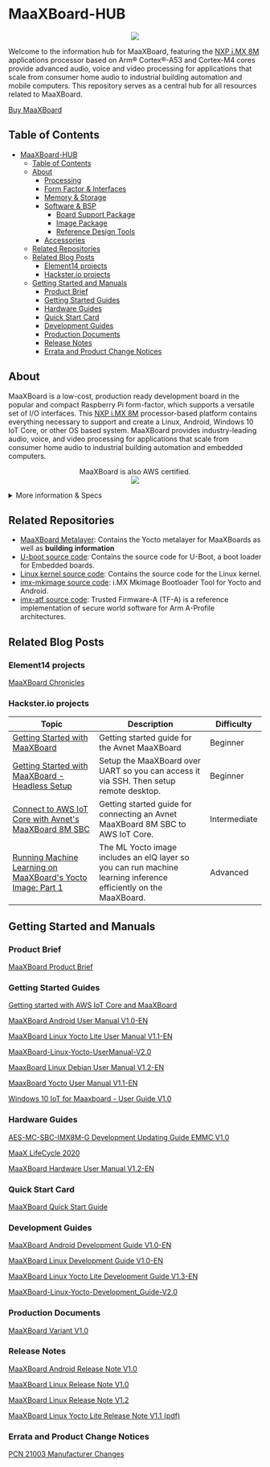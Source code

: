 # MaaXBoard-HUB
<p align="center">
    <img src="https://github.com/Avnet/MaaXBoard-HUB/assets/88205887/e8e4d67e-a449-475f-97e9-38ac3074d966">
</p>

Welcome to the information hub for MaaXBoard, featuring the [NXP i.MX 8M](https://www.nxp.com/products/processors-and-microcontrollers/arm-processors/i-mx-applications-processors/i-mx-8-applications-processors/i-mx-8m-family-armcortex-a53-cortex-m4-audio-voice-video:i.MX8M) applications processor based on Arm® Cortex®-A53 and Cortex-M4 cores provide advanced audio, voice and video processing for applications that scale from consumer home audio to industrial building automation and mobile computers. This repository serves as a central hub for all resources related to MaaXBoard. <br />

[Buy MaaXBoard](https://www.avnet.com/wps/portal/us/products/avnet-boards/avnet-board-families/maaxboard/maaxboard?family=&nodeClicked=d8e2c09b-9600-4ba7-b7ed-82a834b5177d)

## Table of Contents
- [MaaXBoard-HUB](#maaxboard-hub)
  - [Table of Contents](#table-of-contents)
  - [About](#about)
    - [Processing](#processing)
    - [Form Factor \& Interfaces](#form-factor--interfaces)
    - [Memory \& Storage](#memory--storage)
    - [Software \& BSP](#software--bsp)
      - [Board Support Package](#board-support-package)
      - [Image Package](#image-package)
      - [Reference Design Tools](#reference-design-tools)
    - [Accessories](#accessories)
  - [Related Repositories](#related-repositories)
  - [Related Blog Posts](#related-blog-posts)
    - [Element14 projects](#element14-projects)
    - [Hackster.io projects](#hacksterio-projects)
  - [Getting Started and Manuals](#getting-started-and-manuals)
    - [Product Brief](#product-brief)
    - [Getting Started Guides](#getting-started-guides)
    - [Hardware Guides](#hardware-guides)
    - [Quick Start Card](#quick-start-card)
    - [Development Guides](#development-guides)
    - [Production Documents](#production-documents)
    - [Release Notes](#release-notes)
    - [Errata and Product Change Notices](#errata-and-product-change-notices)

## About
MaaXBoard is a low-cost, production ready development board in the popular and compact Raspberry Pi form-factor, which supports a versatile set of I/O interfaces. This [NXP i.MX 8M](https://www.nxp.com/products/processors-and-microcontrollers/arm-processors/i-mx-applications-processors/i-mx-8-applications-processors/i-mx-8m-family-armcortex-a53-cortex-m4-audio-voice-video:i.MX8M) processor-based platform contains everything necessary to support and create a Linux, Android, Windows 10 IoT Core, or other OS based system. MaaXBoard provides industry-leading audio, voice, and video processing for applications that scale from consumer home audio to industrial building automation and embedded computers.<br />
<p align="center">
    MaaXBoard is also AWS certified.<br />
    <img src="https://github.com/Avnet/MaaXBoard-HUB/assets/88205887/59600e3f-2054-4e85-ba79-83fa284c9524">
<br />
<details>
    <summary>More information & Specs</summary>

### Processing
The i.MX 8M device is architected with 2 separate processing domains: The application domain includes Quad Arm® Cortex®-A53 cores. The Real Time domain includes an Arm Cortex-M4F core.


### Form Factor & Interfaces
<p align="center">
    <img src="https://github.com/Avnet/MaaXBoard-HUB/assets/88205887/3efc52eb-a8ab-4a51-b89b-989c3efdb40c" width="500">
</p>
MaaXBoard is engineered in compact Raspberry Pi form-factor, which supports a versatile set of I/O interfaces. These include Gigabit Ethernet, two USB 3.0 host interfaces, MIPI DSI display and MIPI CSI camera interfaces, HDMI display supporting up to 4k resolution, Wi-Fi 802.11 b/g/n/ac, Bluetooth 4.2 (BLE), Onboard Ceramic Antenna with an optional external antenna support, a Pi-HAT compatible 40-pin header and Audio Expansion.

Power is sourced via a USB-C connector and is managed via onboard voltage regulators.

### Memory & Storage

MaaXBoard is well resourced with 2GB DDR4 SDRAM, MicroSD Slot, plus eMMC Boot memory expansion support (optional, not populated by default).

### Software & BSP

#### Board Support Package
[Debian source files](https://github.com/Avnet/maaxboard-debian-build)

[Yocto source files](https://github.com/Avnet/meta-maaxboard)

[Android source files](https://github.com/Avnet/android-imx-platform-hardware-imx)

#### Image Package
[Debian Linux Out of Box Image (zip)](https://downloads.element14.com/downloads/zedboard/MaaxBoard/maaxboard/02LinuxShipmentImage_Debian.zip)

[Yocto Linux Out of Box Image V1.1.0r03 (zip)](https://downloads.element14.com/downloads/zedboard/MaaxBoard/maaxboard/02LinuxShipmentImage_Debian.zip)

[Android 9 Out of Box Image (zip)](https://avtinc.sharepoint.com/:u:/t/ET-Downloads/EW03iCLdcKhDqTb67jT6KfkB2xK56wNLuOeKIzSDqklaaQ?e=Qa9FX2)

#### Reference Design Tools
[Android Environment Tools (zip)](https://www.avnet.com/wps/wcm/connect/onesite/88e0cc38-5240-4e57-945e-d18661f6d1c8/AndroidTools.zip?MOD=AJPERES&CVID=nyeiRH4&CVID=nyeiRH4)

[Linux Environment Tools (zip)](https://www.avnet.com/wps/wcm/connect/onesite/5d661cb7-1508-422b-b4a4-d1a65722c92b/03LinuxTools.zip?MOD=AJPERES&CVID=nyej6SX&CVID=nyej6SX)



### Accessories 
Available accessory options include a [MIPI 7-inch display](https://www.avnet.com/shop/us/products/avnet-engineering-services/aes-acc-maax-disp2-3074457345648625681/), [MIPI CSI camera](https://www.arducam.com/product/arducam-5mp-mipi-camera-for-rzboard-v2l-with-renesas-rz-v2l-processor/), [Monarch Go Pi HAT](https://www.avnet.com/shop/us/products/avnet-engineering-services/aes-sqn-mnrchgo-ht1-g-3074457345643590213?krypto=e0lzEpB9jb7ah4ATyfiftdtPavKJ51pxv9nj8tghkWtFraife%2B18YAUtSlZZwiYtG1f3luULUju9b20mXEPp18V85bfzqsmsRUyjuptqCXtGdXnLNSvpTcsqvon3OBXd) and [5V/3A USB Type C power supply](https://www.avnet.com/shop/us/products/avnet-engineering-services/aes-acc-maax-pwrul-3074457345642357173/).

[View other Avnet boards](https://www.avnet.com/wps/portal/us/products/avnet-boards/)
</details>


## Related Repositories
- [MaaXBoard Metalayer](https://github.com/Avnet/meta-maaxboard): Contains the Yocto metalayer for MaaXBoards as well as **building information**
- [U-boot source code](https://github.com/Avnet/uboot-imx): Contains the source code for U-Boot, a boot loader for Embedded boards.
- [Linux kernel source code](https://github.com/Avnet/linux-imx): Contains the source code for the Linux kernel.
- [imx-mkimage source code](https://github.com/Avnet/imx-mkimage): i.MX Mkimage Bootloader Tool for Yocto and Android.
- [imx-atf source code](https://github.com/Avnet/imx-atf): Trusted Firmware-A (TF-A) is a reference implementation of secure world software for Arm A-Profile architectures.


## Related Blog Posts 
### Element14 projects
[MaaXBoard Chronicles](https://www.element14.com/community/community/designcenter/single-board-computers/blog/2021/08/02/maaxboard-chronicles)

### Hackster.io projects
| Topic | Description | Difficulty |
| -- | -- | -- |
| [Getting Started with MaaXBoard](https://www.hackster.io/monica/getting-started-with-maaxboard-ca362d) | Getting started guide for the Avnet MaaXBoard | Beginner |
| [Getting Started with MaaXBoard - Headless Setup](https://www.hackster.io/monica/getting-started-with-maaxboard-headless-setup-24102b) | Setup the MaaXBoard over UART so you can access it via SSH. Then setup remote desktop. | Beginner |
| [Connect to AWS IoT Core with Avnet's MaaXBoard 8M SBC](https://www.hackster.io/bwilless/connect-to-aws-iot-core-with-avnet-s-maaxboard-8m-sbc-e8ef32) | Getting started guide for connecting an Avnet MaaXBoard 8M SBC to AWS IoT Core. | Intermediate |
| [Running Machine Learning on MaaXBoard's Yocto Image: Part 1](https://www.hackster.io/monica/running-machine-learning-on-maaxboard-s-yocto-image-part-1-6a4796) | The ML Yocto image includes an eIQ layer so you can run machine learning inference efficiently on the MaaXBoard.| Advanced |

## Getting Started and Manuals
### Product Brief
[MaaXBoard Product Brief](https://www.avnet.com/wps/wcm/connect/onesite/98bb51d6-151e-4d0e-9012-033281164209/FY23_1032_MaaXBoard_Product_Brief.pdf?MOD=AJPERES&CACHEID=ROOTWORKSPACE.Z18_NA5A1I41L0ICD0ABNDMDDG0000-98bb51d6-151e-4d0e-9012-033281164209-osAVXgj)

### Getting Started Guides
[Getting started with AWS IoT Core and MaaXBoard](https://www.avnet.com/wps/wcm/connect/onesite/8f75806d-197d-49d7-9790-9d95e916946a/AWS-GettingStartedGuideMaaXBoard8M-V1.pdf?MOD=AJPERES&CACHEID=ROOTWORKSPACE.Z18_NA5A1I41L0ICD0ABNDMDDG0000-8f75806d-197d-49d7-9790-9d95e916946a-osgy.xl)

[MaaXBoard Android User Manual V1.0-EN](https://www.avnet.com/wps/wcm/connect/onesite/91c5adb3-9938-40a7-aff7-b9c9ef0da804/MaaXBoard-Android-UserManual-V1.0-EN.pdf?MOD=AJPERES&CACHEID=ROOTWORKSPACE.Z18_NA5A1I41L0ICD0ABNDMDDG0000-91c5adb3-9938-40a7-aff7-b9c9ef0da804-nubPcPW)

[MaaXBoard Linux Yocto Lite User Manual V1.1-EN](https://www.avnet.com/wps/wcm/connect/onesite/121336f0-a62f-487c-aad9-48a72ea1f7fd/MaaXBoard-Linux-Yocto-Lite-UserManual-V1.1-EN.pdf?MOD=AJPERES&CACHEID=ROOTWORKSPACE.Z18_NA5A1I41L0ICD0ABNDMDDG0000-121336f0-a62f-487c-aad9-48a72ea1f7fd-nZCsDkH)

[MaaXBoard-Linux-Yocto-UserManual-V2.0](https://www.avnet.com/wps/wcm/connect/onesite/3cb1a777-3aa8-4394-9ba8-135d9ffa1470/MaaXBoard-Linux-Yocto-UserManual-V2.0.pdf?MOD=AJPERES&CACHEID=ROOTWORKSPACE.Z18_NA5A1I41L0ICD0ABNDMDDG0000-3cb1a777-3aa8-4394-9ba8-135d9ffa1470-oFe7-h-)

[MaaxBoard Linux Debian User Manual V1.2-EN](https://www.avnet.com/wps/wcm/connect/onesite/11d926e2-386d-4e38-8860-72bb0f5559f5/MaaXBoard-Linux-Debian-UserManual-V1.2-EN.pdf?MOD=AJPERES&CACHEID=ROOTWORKSPACE.Z18_NA5A1I41L0ICD0ABNDMDDG0000-11d926e2-386d-4e38-8860-72bb0f5559f5-nubPsyY)

[MaaxBoard Yocto User Manual V1.1-EN](https://www.avnet.com/wps/wcm/connect/onesite/3d2d5ce9-08f3-489f-8965-1e6d4c2a0912/MaaXBoard-Yocto-UserManual-V1.1-EN.pdf?MOD=AJPERES&CACHEID=ROOTWORKSPACE.Z18_NA5A1I41L0ICD0ABNDMDDG0000-3d2d5ce9-08f3-489f-8965-1e6d4c2a0912-nubPpDp)

[Windows 10 IoT for Maaxboard - User Guide V1.0](https://www.avnet.com/wps/wcm/connect/onesite/91ed4144-e121-46aa-8ad0-defc0b8ab9c9/Windows_10_IoT_Maaxboard_User_Guide_V1.0.pdf?MOD=AJPERES&CACHEID=ROOTWORKSPACE.Z18_NA5A1I41L0ICD0ABNDMDDG0000-91ed4144-e121-46aa-8ad0-defc0b8ab9c9-nubTKeW)

### Hardware Guides
[AES-MC-SBC-IMX8M-G Development Updating Guide EMMC V1.0](https://www.avnet.com/wps/wcm/connect/onesite/08a69245-942e-47a8-a13e-0406c71d52b9/AES-MC-SBC-IMX8M-G-Development_Guide-EMMC-V1.0.pdf?MOD=AJPERES&CACHEID=ROOTWORKSPACE.Z18_NA5A1I41L0ICD0ABNDMDDG0000-08a69245-942e-47a8-a13e-0406c71d52b9-nubLjJ7)

[MaaX LifeCycle 2020](https://www.avnet.com/wps/wcm/connect/onesite/f67500b9-ba5a-4e56-98d2-b449c7bbacd2/MaaXBoard-Linux-Development_Guide-V1.0-EN.pdf?MOD=AJPERES&CACHEID=ROOTWORKSPACE.Z18_NA5A1I41L0ICD0ABNDMDDG0000-f67500b9-ba5a-4e56-98d2-b449c7bbacd2-nubVrw3)

[MaaXBoard Hardware User Manual V1.2-EN](https://www.avnet.com/wps/wcm/connect/onesite/1e83cac7-ebe8-4be4-8776-6781e3833d11/MaaXBoard-Hardware_UserManual-V1.2-EN.pdf?MOD=AJPERES&CACHEID=ROOTWORKSPACE.Z18_NA5A1I41L0ICD0ABNDMDDG0000-1e83cac7-ebe8-4be4-8776-6781e3833d11-nubO0tq)

### Quick Start Card
[MaaXBoard Quick Start Guide](https://www.avnet.com/wps/wcm/connect/onesite/1c28a152-32ee-43c9-911f-ba093b0f2bd5/P20_014_Embest_Product_Booklet_KL_r3.pdf?MOD=AJPERES&CACHEID=ROOTWORKSPACE.Z18_NA5A1I41L0ICD0ABNDMDDG0000-1c28a152-32ee-43c9-911f-ba093b0f2bd5-nubQqTy)

### Development Guides
[MaaXBoard Android Development Guide V1.0-EN](https://www.avnet.com/wps/wcm/connect/onesite/16594184-70a8-456a-99ad-8bf28365458d/MaaXBoard-Android-Development_Guide-V1.0-EN.pdf?MOD=AJPERES&CACHEID=ROOTWORKSPACE.Z18_NA5A1I41L0ICD0ABNDMDDG0000-16594184-70a8-456a-99ad-8bf28365458d-nubToKG)

[MaaXBoard Linux Development Guide V1.0-EN](https://www.avnet.com/wps/wcm/connect/onesite/f67500b9-ba5a-4e56-98d2-b449c7bbacd2/MaaXBoard-Linux-Development_Guide-V1.0-EN.pdf?MOD=AJPERES&CACHEID=ROOTWORKSPACE.Z18_NA5A1I41L0ICD0ABNDMDDG0000-f67500b9-ba5a-4e56-98d2-b449c7bbacd2-nubVrw3)

[MaaXBoard Linux Yocto Lite Development Guide V1.3-EN](https://www.avnet.com/wps/wcm/connect/onesite/c21b5740-11d1-4732-b34c-ffffe54854cd/MaaXBoard-Linux-Yocto-Lite-Development_Guide-V1.3-EN.pdf?MOD=AJPERES&CACHEID=ROOTWORKSPACE.Z18_NA5A1I41L0ICD0ABNDMDDG0000-c21b5740-11d1-4732-b34c-ffffe54854cd-nZCsBL8)

[MaaXBoard-Linux-Yocto-Development_Guide-V2.0](https://www.avnet.com/wps/wcm/connect/onesite/70863b8d-da7f-4b9d-a97b-cb59f418907c/MaaXBoard-Linux-Yocto-Development_Guide-V2.0.pdf?MOD=AJPERES&CACHEID=ROOTWORKSPACE.Z18_NA5A1I41L0ICD0ABNDMDDG0000-70863b8d-da7f-4b9d-a97b-cb59f418907c-oFe7OZA)

### Production Documents
[MaaXBoard Variant V1.0](https://www.avnet.com/wps/wcm/connect/onesite/8670ea9c-a49d-4de5-af20-82af8d0b86ad/MaaXBoard_Variants_V1-0.pdf?MOD=AJPERES&CACHEID=ROOTWORKSPACE.Z18_NA5A1I41L0ICD0ABNDMDDG0000-8670ea9c-a49d-4de5-af20-82af8d0b86ad-nubSof.)

### Release Notes
[MaaXBoard Android Release Note V1.0](https://www.avnet.com/wps/wcm/connect/onesite/9d151d50-907e-4faf-96c7-0133ef796505/MaaXBoard_Android_ReleaseNote-V1.0.pdf?MOD=AJPERES&CACHEID=ROOTWORKSPACE.Z18_NA5A1I41L0ICD0ABNDMDDG0000-9d151d50-907e-4faf-96c7-0133ef796505-nubRHez)

[MaaXBoard Linux Release Note V1.0](https://www.avnet.com/wps/wcm/connect/onesite/0e594eda-f0f1-4357-b01f-684092b525db/MaaXBoard-Linux-ReleaseNote-V1.0.pdf?MOD=AJPERES&CACHEID=ROOTWORKSPACE.Z18_NA5A1I41L0ICD0ABNDMDDG0000-0e594eda-f0f1-4357-b01f-684092b525db-nubR1cQ)

[MaaXBoard Linux Release Note V1.2](https://www.avnet.com/wps/wcm/connect/onesite/9bf9b035-9276-4583-bb1b-8253a99595af/MaaXBoard-Linux-ReleaseNote-V1.2.pdf?MOD=AJPERES&CACHEID=ROOTWORKSPACE.Z18_NA5A1I41L0ICD0ABNDMDDG0000-9bf9b035-9276-4583-bb1b-8253a99595af-nubRh1m)

[MaaXBoard Linux Yocto Lite Release Note V1.1 (pdf)](https://www.avnet.com/wps/wcm/connect/onesite/3abd82a1-3354-4942-a356-d98db0e319f9/MaaXBoard-Linux-Yocto-Lite-ReleaseNote-V1.1.pdf?MOD=AJPERES&CACHEID=ROOTWORKSPACE.Z18_NA5A1I41L0ICD0ABNDMDDG0000-3abd82a1-3354-4942-a356-d98db0e319f9-nZCsCKX)

### Errata and Product Change Notices
[PCN 21003 Manufacturer Changes](https://www.avnet.com/wps/wcm/connect/onesite/260403e3-abc2-4bfc-b174-3d456a1dc93f/Product+Change+Notification+PCN+21003.pdf?MOD=AJPERES&CACHEID=ROOTWORKSPACE.Z18_NA5A1I41L0ICD0ABNDMDDG0000-260403e3-abc2-4bfc-b174-3d456a1dc93f-nDEpL3N)
